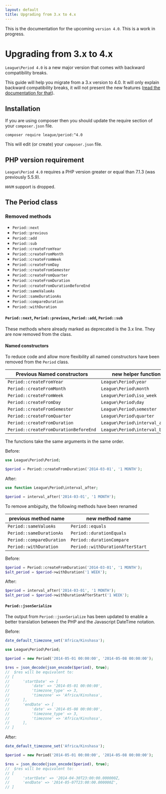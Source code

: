 ```yaml
---
layout: default
title: Upgrading from 3.x to 4.x
---
```


<p class="message-notice">This is the documentation for the upcoming <code>version 4.0</code>. This is a work in progress.</p>

# Upgrading from 3.x to 4.x

`League\Period 4.0` is a new major version that comes with backward compatibility breaks.

This guide will help you migrate from a 3.x version to 4.0. It will only explain backward compatibility breaks, it will not present the new features ([read the documentation for that](/4.0/)).

## Installation

If you are using composer then you should update the require section of your `composer.json` file.

~~~
composer require league/period:^4.0
~~~

This will edit (or create) your `composer.json` file.

## PHP version requirement

`League\Period 4.0` requires a PHP version greater or equal than 7.1.3 (was previously 5.5.9).

<p class="message-warning"><code>HHVM</code> support is dropped.</p>

## The Period class

### Removed methods

- `Period::next`
- `Period::previous`
- `Period::add`
- `Period::sub`
- `Period::createFromYear`
- `Period::createFromMonth`
- `Period::createFromWeek`
- `Period::createFromDay`
- `Period::createFromSemester`
- `Period::createFromQuarter`
- `Period::createFromDuration`
- `Period::createFromDurationBeforeEnd`
- `Period::sameValueAs`
- `Period::sameDurationAs`
- `Period::compareDuration`
- `Period::withDuration`

#### `Period::next`, `Period::previous`, `Period::add`, `Period::sub`

These methods where already marked as deprecated is the 3.x line. They are now removed from the class.

#### Named constructors

To reduce code and allow more flexibility all named constructors have been removed from the `Period` class.

| Previous Named constructors           |  new helper functions           |
| ------------------------------------- | ------------------------------- |
| `Period::createFromYear`              | `League\Period\year`            |
| `Period::createFromMonth`             | `League\Period\month`           |
| `Period::createFromWeek`              | `League\Period\iso_week`        |
| `Period::createFromDay`               | `League\Period\day`             |
| `Period::createFromSemester`          | `League\Period\semester`        |
| `Period::createFromQuarter`           | `League\Period\quarter`         |
| `Period::createFromDuration`          | `League\Period\interval_after`  |
| `Period::createFromDurationBeforeEnd` | `League\Period\interval_before` |

The functions take the same arguments in the same order.

Before:

~~~php
use League\Period\Period;

$period = Period::createFromDuration('2014-03-01', '1 MONTH');
~~~

After:

~~~php
use function League\Period\interval_after;

$period = interval_after('2014-03-01', '1 MONTH');
~~~

To remove ambiguity, the following methods have been renamed

| previous method name          |  new method name                 |
| ----------------------------- | -------------------------------- |
| `Period::sameValueAs`         | `Period::equals`                 |
| `Period::sameDurationAs`      | `Period::durationEquals`         |
| `Period::compareDuration`     | `Period::durationCompare`        |
| `Period::withDuration`        | `Period::withDurationAfterStart` |

Before:

~~~php
$period = Period::createFromDuration('2014-03-01', '1 MONTH');
$alt_period = $period->withDuration('1 WEEK');
~~~

After:

~~~php
$period = interval_after('2014-03-01', '1 MONTH');
$alt_period = $period->withDurationAfterStart('1 WEEK');
~~~

#### `Period::jsonSerialize`

The output from `Period::jsonSerialize` has been updated to enable a better translation between the PHP and the Javascript DateTime notation.

Before:

~~~php
date_default_timezone_set('Africa/Kinshasa');

use League\Period\Period;

$period = new Period('2014-05-01 00:00:00', '2014-05-08 00:00:00');

$res = json_decode(json_encode($period), true);
//  $res will be equivalent to:
// [
//      'startDate' => [
//          'date' => '2014-05-01 00:00:00',
//          'timezone_type' => 3,
//          'timezone' => 'Africa/Kinshasa',
//      ],
//      'endDate' => [
//          'date' => '2014-05-08 00:00:00',
//          'timezone_type' => 3,
//          'timezone' => 'Africa/Kinshasa',
//      ],
// ]
~~~

After:

~~~php
date_default_timezone_set('Africa/Kinshasa');

$period = new Period('2014-05-01 00:00:00', '2014-05-08 00:00:00');

$res = json_decode(json_encode($period), true);
//  $res will be equivalent to:
// [
//      'startDate' => '2014-04-30T23:00:00.000000Z,
//      'endDate' => '2014-05-07T23:00:00.000000Z',
// ]
~~~
